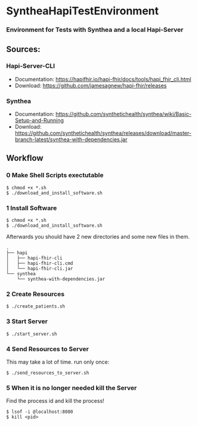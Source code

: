 # SyntheaHapiTestEnvironment
### Environment for Tests with Synthea and a local Hapi-Server

## Sources:

### Hapi-Server-CLI
  - Documentation: https://hapifhir.io/hapi-fhir/docs/tools/hapi_fhir_cli.html  
  - Download: https://github.com/jamesagnew/hapi-fhir/releases

### Synthea
  - Documentation: https://github.com/synthetichealth/synthea/wiki/Basic-Setup-and-Running  
  - Download: https://github.com/synthetichealth/synthea/releases/download/master-branch-latest/synthea-with-dependencies.jar


## Workflow

### 0 Make Shell Scripts exectutable 
```
$ chmod +x *.sh
$ ./download_and_install_software.sh
```

### 1 Install Software
```
$ chmod +x *.sh
$ ./download_and_install_software.sh
```
Afterwards you should have 2 new directories and some new files in them.    
```
.
├── hapi
│   ├── hapi-fhir-cli
│   ├── hapi-fhir-cli.cmd
│   └── hapi-fhir-cli.jar
└── synthea
    └── synthea-with-dependencies.jar
```

### 2 Create Resources
```
$ ./create_patients.sh
```

### 3 Start Server
```
$ ./start_server.sh
```

### 4 Send Resources to Server
This may take a lot of time.
run only once:  
```
$ ./send_resources_to_server.sh
```

### 5 When it is no longer needed kill the Server
Find the process id and kill the process!  
```
$ lsof -i @localhost:8080
$ kill <pid>
```
